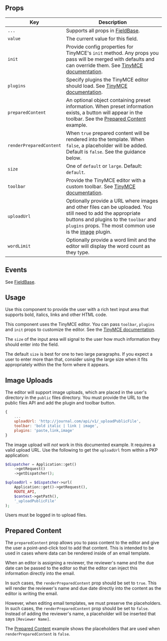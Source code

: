 ## Props

| Key | Description |
| --- | --- |
| `...` | Supports all props in [FieldBase](#/component/Form/fields/FieldBase). |
| `value` | The current value for this field. |
| `init` | Provide config properties for TinyMCE's `init` method. Any props you pass will be merged with defaults and can override them. See [TinyMCE documentation](https://www.tiny.cloud/docs/configure/integration-and-setup/). |
| `plugins` | Specify plugins the TinyMCE editor should load. See [TinyMCE documentation](https://www.tiny.cloud/docs/configure/integration-and-setup/#plugins). |
| `preparedContent` | An optional object containing preset information. When preset information exists, a button will appear in the toolbar. See the [Prepared Content](#/component/Form/fields/FieldRichTextarea/ExamplePreparedContent) example. |
| `renderPreparedContent` | When `true` prepared content will be rendered into the template. When `false`, a placeholder will be added. Default is `false`. See the guidance below. |
| `size` | One of `default` or `large`. Default: `default`. |
| `toolbar` | Provide the TinyMCE editor with a custom toolbar. See [TinyMCE documentation](https://www.tinymce.com/docs/configure/editor-appearance/#toolbar). |
| `uploadUrl` | Optionally provide a URL where images and other files can be uploaded. You still need to add the appropriate buttons and plugins to the `toolbar` and `plugins` props. The most common use is the [image](https://www.tiny.cloud/docs/plugins/image/) plugin. |
| `wordLimit` | Optionally provide a word limit and the editor will display the word count as they type. |

## Events

See [FieldBase](#/component/Form/fields/FieldBase).

## Usage

Use this component to provide the user with a rich text input area that supports bold, italics, links and other HTML code.

This component uses the TinyMCE editor. You can pass `toolbar`, `plugins` and `init` props to customize the editor. See the [TinyMCE documentation](https://www.tiny.cloud/docs/configure/integration-and-setup/).

The `size` of the input area will signal to the user how much information they should enter into the field.

The default `size` is best for one to two large paragraphs. If you expect a user to enter more than that, consider using the large size when it fits appropriately within the the form where it appears.

## Image Uploads

The editor will support image uploads, which are placed in the user's directory in the `public` files directory. You must provide the URL to the public files API and add the plugin and toolbar button.

```js
{
	...
	uploadUrl: 'http://journal.com/api/v1/_uploadPublicFile',
	toolbar: 'bold italic | link | image',
	plugins: 'paste,link,image'
}
```

The image upload will _not_ work in this documented example. It requires a valid upload URL. Use the following to get the `uploadUrl` from within a PKP application:

```php
$dispatcher = Application::get()
	->getRequest()
	->getDispatcher();

$uploadUrl = $dispatcher->url(
	Application::get()->getRequest(),
	ROUTE_API,
	$context->getPath(),
	'_uploadPublicFile'
);
```

Users must be logged in to upload files.

## Prepared Content

The `preparedContent` prop allows you to pass content to the editor and give the user a point-and-click tool to add that content. This is intended to be used in cases where data can be rendered inside of an email template.

When an editor is assigning a reviewer, the reviewer's name and the due date can be passed to the editor so that the editor can inject this information directly into the email.

In such cases, the `renderPreparedContent` prop should be set to `true`. This will render the reviewer's name and due date directly into the content as the editor is writing the email.

However, when editing email templates, we must preserve the placeholders. In such cases, the `renderPreparedContent` prop should be set to `false`. Instead of adding the reviewer's name, a placeholder will be inserted that says `[Reviewer Name]`.

The [Prepared Content](#/component/Form/fields/FieldRichTextarea/ExamplePreparedContent) example shows the placeholders that are used when `renderPreparedContent` is `false`.

